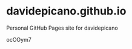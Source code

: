 # davidepicano.github.io
Personal GitHub Pages site for davidepicano











































































ocOOym7

